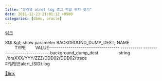 ```yaml
---
title: "오라클 alret log 로그 파일 위치 찾기"
date: 2011-12-23 21:01:12 +0900
categories: [dbms, oracle]
---
```


[링크](http://yagi815.tistory.com/tag/%EC%98%A4%EB%9D%BC%ED%81%B4%20alert%20%EB%A1%9C%EA%B7%B8%ED%8C%8C%EC%9D%BC%20%EC%9C%84%EC%B9%98%20%ED%99%95%EC%9D%B8 )  
  
SQL&amp;gt; show parameter BACKGROUND_DUMP_DEST;  &#xD;
NAME                                 TYPE        VALUE------------------------------------ ----------- ------------------------------background_dump_dest                 string      /oraXXX/YYY/ZZZ/DDD02/DDD02/trace  
파일명은alert_{SID}.log  



[🔗link](http://www.mins01.com/mh/tech/read/747)